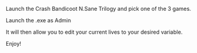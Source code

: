 
Launch the Crash Bandicoot N.Sane Trilogy and pick one of the 3 games.

Launch the .exe as Admin

It will then allow you to edit your current lives to your desired variable.

Enjoy!

